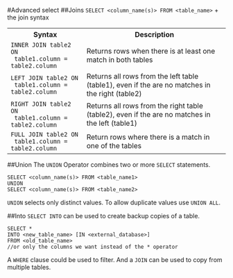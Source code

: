 #Advanced select
##Joins
`SELECT <column_name(s)> FROM <table_name>` + the join syntax
<table>
  <tr>
    <th>Syntax</th>
    <th>Description</th>
  </tr>
  <tr>
    <td><code>INNER JOIN table2 ON<br> table1.column = table2.column</code></td>
    <td>Returns rows when there is at least one match in both tables</td>
  </tr>
  <tr>
    <td><code>LEFT JOIN table2 ON<br> table1.column = table2.column</code></td>
    <td>Returns all rows from the left table (table1), even if the are no matches in the right (table2)</td>
  </tr>
  <tr>
    <td><code>RIGHT JOIN table2 ON<br> table1.column = table2.column</code></td>
    <td>Returns all rows from the right table (table2), even if the are no matches in the left (table1)</td>
  </tr>
  <tr>
    <td><code>FULL JOIN table2 ON<br> table1.column = table2.column</code></td>
    <td>Return rows where there is a match in one of the tables</td>
  </tr>
</table>

##Union
The `UNION` Operator combines two or more `SELECT` statements.

	SELECT <column_name(s)> FROM <table_name1>
	UNION
	SELECT <column_name(s)> FROM <table_name2>
	
`UNION` selects only distinct values. To allow duplicate values use `UNION ALL`.

##Into
`SELECT INTO` can be used to create backup copies of a table.

	SELECT *
	INTO <new_table_name> [IN <external_database>]
	FROM <old_table_name>	
	//or only the columns we want instead of the * operator

A `WHERE` clause could be used to filter. And a `JOIN` can be used to copy from multiple tables.
